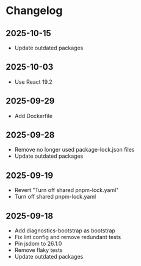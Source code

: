 # Changelog

## 2025-10-15

- Update outdated packages

## 2025-10-03

- Use React 19.2

## 2025-09-29

- Add Dockerfile

## 2025-09-28

- Remove no longer used package-lock.json files
- Update outdated packages

## 2025-09-19

- Revert "Turn off shared pnpm-lock.yaml"
- Turn off shared pnpm-lock.yaml

## 2025-09-18

- Add diagnostics-bootstrap as bootstrap
- Fix lint config and remove redundant tests
- Pin jsdom to 26.1.0
- Remove flaky tests
- Update outdated packages
